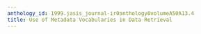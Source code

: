 ```yaml
---
anthology_id: 1999.jasis_journal-ir0anthology0volumeA50A13.4
title: Use of Metadata Vocabularies in Data Retrieval
---
```

